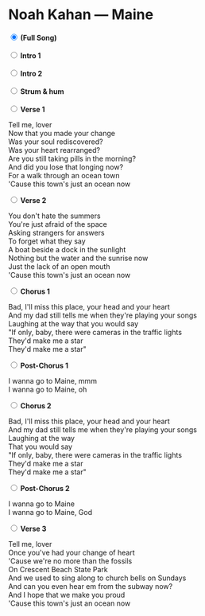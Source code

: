 # Noah Kahan — Maine

<div id="yt"></div>

<div><strong>
<input type="radio" name="loop" id="loop0" value="0,Infinity" checked />
<label for="loop0">(Full Song)</label>
</strong></div>

<br/>

<div><strong>
<input type="radio" name="loop" id="loop1" value="0.22376,22.013603" />
<label for="loop1">Intro 1</label>
</strong></div>

<br/>

<div><strong>
<input type="radio" name="loop" id="loop2" value="22.006105,49.296105" />
<label for="loop2">Intro 2</label>
</strong></div>

<br/>

<div><strong>
<input type="radio" name="loop" id="loop4" value="47.57,72.11" />
<label for="loop4">Strum & hum</label>
</strong></div>

<br/>

<div><strong>
<input type="radio" name="loop" id="loop5" value="72.11,93.94" />
<label for="loop5">Verse 1</label>
</strong></div>

Tell me, lover  
Now that you made your change  
Was your soul rediscovered?  
Was your heart rearranged?  
Are you still taking pills in the morning?  
And did you lose that longing now?  
For a walk through an ocean town  
'Cause this town's just an ocean now  

<div><strong>
<input type="radio" name="loop" id="loop6" value="93.91,115.75999999999999" />
<label for="loop6">Verse 2</label>
</strong></div>

You don't hate the summers  
You're just afraid of the space  
Asking strangers for answers  
To forget what they say  
A boat beside a dock in the sunlight  
Nothing but the water and the sunrise now  
Just the lack of an open mouth  
'Cause this town's just an ocean now  

<div><strong>
<input type="radio" name="loop" id="loop7" value="115.76,140.29000000000002" />
<label for="loop7">Chorus 1</label>
</strong></div>

Bad, I'll miss this place, your head and your heart  
And my dad still tells me when they're playing your songs  
Laughing at the way that you would say  
"If only, baby, there were cameras in the traffic lights  
They'd make me a star  
They'd make me a star"  

<div><strong>
<input type="radio" name="loop" id="loop8" value="140.29,162.10999999999999" />
<label for="loop8">Post-Chorus 1</label>
</strong></div>

I wanna go to Maine, mmm  
I wanna go to Maine, oh  

<div><strong>
<input type="radio" name="loop" id="loop9" value="162.11,186.65" />
<label for="loop9">Chorus 2</label>
</strong></div>

Bad, I'll miss this place, your head and your heart  
And my dad still tells me when they're playing your songs  
Laughing at the way  
That you would say  
"If only, baby, there were cameras in the traffic lights  
They'd make me a star  
They'd make me a star"  

<div><strong>
<input type="radio" name="loop" id="loop10" value="186.65,208.46" />
<label for="loop10">Post-Chorus 2</label>
</strong></div>

I wanna go to Maine  
I wanna go to Maine, God  

<div><strong>
<input type="radio" name="loop" id="loop11" value="208.46,233.09" />
<label for="loop11">Verse 3</label>
</strong></div>

Tell me, lover  
Once you've had your change of heart  
'Cause we're no more than the fossils  
On Crescent Beach State Park  
And we used to sing along to church bells on Sundays  
And can you even hear em from the subway now?  
And I hope that we make you proud  
'Cause this town's just an ocean now  

<script type="module">
import YTPlayer from "https://cdn.skypack.dev/yt-player@3.6.1";
load(YTPlayer, "NogPlgO7jng");
</script>